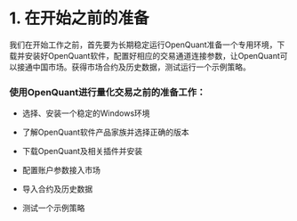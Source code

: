 # 1. 在开始之前的准备

我们在开始工作之前，首先要为长期稳定运行OpenQuant准备一个专用环境，下载并安装好OpenQuant软件，配置好相应的交易通道连接参数，让OpenQuant可以接通中国市场。获得市场合约及历史数据，测试运行一个示例策略。

### **使用OpenQuant进行量化交易之前的准备工作：**

* 选择、安装一个稳定的Windows环境

* 了解OpenQuant软件产品家族并选择正确的版本

* 下载OpenQuant及相关插件并安装

* 配置账户参数接入市场

* 导入合约及历史数据

* 测试一个示例策略





